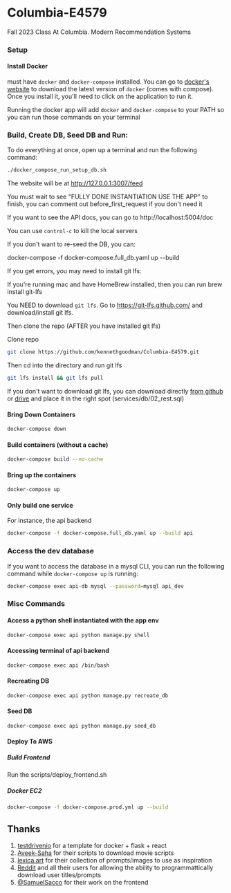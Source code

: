 # Columbia-E4579

Fall 2023 Class At Columbia. Modern Recommendation Systems

### Setup

#### Install Docker

must have `docker` and `docker-compose` installed. You can go to [docker's website](https://docs.docker.com/get-docker/)
to download the latest version of `docker` (comes with compose). Once you install it, you'll need to click on the application to run it.

Running the docker app will add `docker` and `docker-compose` to your PATH so you can run those commands on your terminal

### Build, Create DB, Seed DB and Run:

To do everything at once, open up a terminal and run the following command:

```bash
./docker_compose_run_setup_db.sh
```

The website will be at http://127.0.0.1:3007/feed

You must wait to see "FULLY DONE INSTANTIATION USE THE APP" to finish, you can comment out before_first_request if you don't need it

If you want to see the API docs, you can go to http://localhost:5004/doc

You can use `control-c` to kill the local servers

If you don't want to re-seed the DB, you can:

docker-compose -f docker-compose.full_db.yaml up --build

If you get errors, you may need to install git lfs:

If you're running mac and have HomeBrew installed, then you can run brew install git-lfs

You NEED to download `git lfs`. Go to https://git-lfs.github.com/ and download/install git lfs.

Then clone the repo (AFTER you have installed git lfs)

Clone repo
```bash
git clone https://github.com/kennethgoodman/Columbia-E4579.git
```

Then cd into the directory and run git lfs
```bash
git lfs install && git lfs pull
```

If you don't want to download git lfs, you can download directly [from github](https://github.com/kennethgoodman/Columbia-E4579/blob/main/services/db/02_rest.sql) or [drive](https://drive.google.com/file/d/1fG-dI0Y792R73MaMtaBwH0ZWPL8aUZEB/view?usp=drive_link) and place it in the right spot (services/db/02_rest.sql)

#### Bring Down Containers

```bash
docker-compose down
```

#### Build containers (without a cache)

```bash
docker-compose build --no-cache
```

#### Bring up the containers

```bash
docker-compose up
```

#### Only build one service

For instance, the api backend
```bash
docker-compose -f docker-compose.full_db.yaml up --build api
```

### Access the dev database

If you want to access the database in a mysql CLI, you can run the following command while `docker-compose up` is running:

```bash
docker-compose exec api-db mysql --password=mysql api_dev
```

### Misc Commands

#### Access a python shell instantiated with the app env

```bash
docker-compose exec api python manage.py shell
```

#### Accessing terminal of api backend

```bash
docker-compose exec api /bin/bash
```

#### Recreating DB

```bash
docker-compose exec api python manage.py recreate_db
```

#### Seed DB

```bash
docker-compose exec api python manage.py seed_db
```

#### Deploy To AWS

##### Build Frontend

Run the scripts/deploy_frontend.sh

##### Docker EC2

```bash
docker-compose -f docker-compose.prod.yml up --build
```

## Thanks

1. [testdrivenio](https://github.com/testdrivenio/flask-react-aws) for a template for docker + flask + react
2. [Aveek-Saha](https://github.com/Aveek-Saha/Movie-Script-Database) for their scripts to download movie scripts
3. [lexica.art](https://lexica.art) for their collection of prompts/images to use as inspiration
4. [Reddit](https://reddit.com) and all their users for allowing the ability to programmattically download user titles/prompts
5. [@SamuelSacco](https://github.com/SamuelSacco) for their work on the frontend
